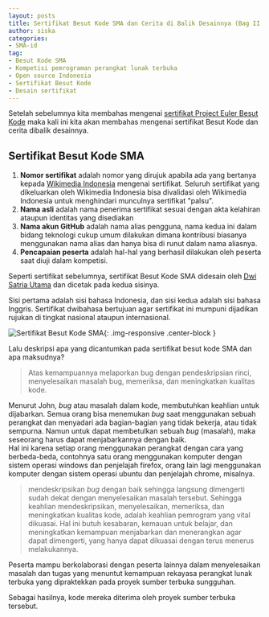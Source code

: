```yaml
---
layout: posts
title: Sertifikat Besut Kode SMA dan Cerita di Balik Desainnya (Bag II Habis)
author: siska
categories:
- SMA-id
tag:
- Besut Kode SMA
- Kompetisi pemrograman perangkat lunak terbuka
- Open source Indonesia
- Sertifikat Besut Kode 
- Desain sertifikat
---
```


Setelah sebelumnya kita membahas mengenai [sertifikat Project Euler Besut Kode](https://wikimedia-id.github.io/sma/2017/01/05/SertifikatBesutKodedanCeritaDesain.html) 
maka kali ini kita akan membahas mengenai sertifikat Besut Kode dan cerita dibalik desainnya. 

## Sertifikat Besut Kode SMA
1. **Nomor sertifikat** adalah nomor yang dirujuk apabila ada yang bertanya kepada [Wikimedia Indonesia](http://wikimedia.or.id/wiki/Halaman_Utama)  mengenai sertifikat. Seluruh sertifikat yang dikeluarkan oleh Wikimedia Indonesia bisa divalidasi oleh Wikimedia Indonesia untuk menghindari munculnya sertifikat "palsu". 
2. **Nama asli** adalah nama penerima sertifikat sesuai dengan akta kelahiran ataupun identitas yang disediakan
3. **Nama akun GitHub** adalah nama alias pengguna, nama kedua ini dalam bidang teknologi cukup umum dilakukan dimana kontribusi biasanya menggunakan nama alias dan hanya bisa di runut dalam nama aliasnya. 
4. **Pencapaian peserta** adalah hal-hal yang berhasil dilakukan oleh peserta saat diuji dalam kompetisi. 

Seperti sertifikat sebelumnya, sertifikat Besut Kode SMA didesain oleh [Dwi Satria Utama](https://github.com/RioSatria) dan dicetak pada kedua sisinya. 

Sisi pertama adalah sisi bahasa Indonesia, dan sisi kedua adalah sisi bahasa Inggris. Sertifikat dwibahasa bertujuan agar sertifikat ini mumpuni dijadikan rujukan di tingkat nasional ataupun internasional. 

![Sertifikat Besut Kode SMA](http://wikimedia-id.github.io/besutkode/img/blog/Sertifikat%20Besut%20Kode%20SMA.png "Sertifikat Besut Kode SMA"){: .img-responsive .center-block } 

Lalu deskripsi apa yang dicantumkan pada sertifikat besut kode SMA dan apa maksudnya? 

>Atas kemampuannya melaporkan bug dengan pendeskripsian rinci, menyelesaikan masalah bug, memeriksa, dan meningkatkan kualitas kode. 

Menurut John, *bug* atau masalah dalam kode, membutuhkan keahlian untuk dijabarkan. Semua orang bisa menemukan *bug* saat menggunakan sebuah perangkat dan menyadari ada bagian-bagian yang tidak bekerja, atau tidak sempurna. Namun untuk dapat membetulkan sebuah *bug* (masalah), maka seseorang harus dapat menjabarkannya dengan baik. <br>Hal ini karena setiap orang menggunakan perangkat dengan cara yang berbeda-beda, contohnya satu orang menggunakan komputer dengan sistem operasi windows dan penjelajah firefox, orang lain lagi menggunakan komputer dengan sistem operasi ubuntu dan penjelajah chrome, misalnya.

> mendeskripsikan *bug* dengan baik sehingga langsung dimengerti sudah dekat dengan menyelesaikan masalah tersebut. Sehingga keahlian mendeskripsikan, menyelesaikan, memeriksa, dan meningkatkan kualitas kode, adalah keahlian pemrogram yang vital dikuasai. Hal ini butuh kesabaran, kemauan untuk belajar, dan meningkatkan kemampuan menjabarkan dan menerangkan agar dapat dimengerti, yang hanya dapat dikuasai dengan terus menerus melakukannya. 

Peserta mampu berkolaborasi dengan peserta lainnya dalam menyelesaikan masalah dan tugas yang menuntut kemampuan rekayasa perangkat lunak terbuka yang dipraktekkan pada proyek sumber terbuka sungguhan. 

Sebagai hasilnya, kode mereka diterima oleh proyek sumber terbuka tersebut. 
